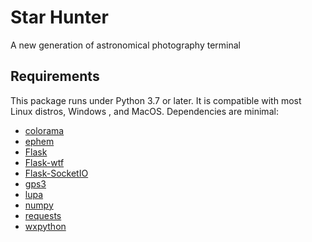 # Star Hunter
A new generation of astronomical photography terminal

## Requirements

This package runs under Python 3.7 or later. It is compatible with most Linux distros, Windows , and MacOS.
Dependencies are minimal: 
* [colorama](https://pypi.org/project/colorama)
* [ephem](https://pypi.org/project/ephem)
* [Flask](https://pypi.org/project/Flask)
* [Flask-wtf](https://pypi.org/project/Flask-WTF)
* [Flask-SocketIO](https://pypi.org/project/Flask-SocketIO)
* [gps3](https://pypi.org/project/gps3)
* [lupa](https://pypi.org/project/lupa)
* [numpy](https://pypi.org/project/numpy)
* [requests](https://pypi.org/project/requests/)
* [wxpython](https://pypi.org/project/wxpython)